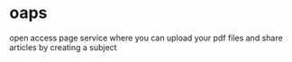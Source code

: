 # oaps
open access page service
where you can upload your pdf files
and share articles by creating a subject
